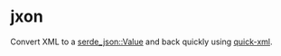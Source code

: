 # jxon

Convert XML to a [serde_json::Value](https://docs.serde.rs/serde_json/enum.Value.html) and back quickly using [quick-xml](https://crates.io/crates/quick-xml).
